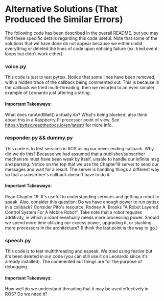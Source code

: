 # Alternative Solutions (That Produced the Similar Errors)

The following code has been described in the overall README, but you may find these specific details regarding this code useful:
Note that some of the solutions that we have done do not appear because we either undid everything or deleted the lines of code
upon noticing failure (ex: tried event loops but didn't work either).

### voice.py
This code is just to test pyttsx. Notice that some lines have been removed, with a hidden trace of the callback being commented
out. This is because in the callback we tried multi-threading, then we resorted to an even simpler example of Leonardo just
uttering a string.
#### Important Takeaways:
What does runAndWait() actually do? What's being blocked, also think about this in a Raspberry Pi processor point of view.
See https://pyttsx.readthedocs.io/en/latest/ for more info.

### responder.py && dummy.py
This code is to test services in ROS using our never ending callback. Why did we do this? Because we had assumed that a 
publisher/subscriber mechanism must have been weak by itself, unable to handle our infinite msg and parsing. Notice on the top 
that we use the Chapter19 server to send our messages and wait for a result. The server is handling things a different way
so that a subscriber's callback doesn't have to do it.
#### Important Takeaways:
Read Chapter 19! It's useful to understanding services and getting a robot to speak. Also, consider this question:
Do we have enough power to run pyttsx in a callback? Consider Pito's resource, Rodney A. Brooks "A Robut Layered Control System
For A Mobile Robot". Take note that a robot requires additivity, in which a robot eventually needs more processing power.
Should we spend more time utilizing our excess power, upgrading it, or stacking more processors in the architecture? (I think the
last point is the way to go.)

### speech.py
This code is to test multithreading and espeak. We tried using festive but it's been deleted in our code (you can still use it
on Leonardo since it's already installed). The commented out things are for the purpose of debugging.
#### Important Takeaways:
How well do we understand threading that it may be used effectively in ROS? Do we need it?
